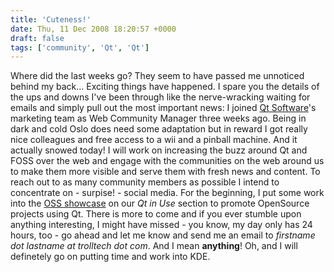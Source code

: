 ```yaml
---
title: 'Cuteness!'
date: Thu, 11 Dec 2008 18:20:57 +0000
draft: false
tags: ['community', 'Qt', 'Qt']
---
```


Where did the last weeks go? They seem to have passed me unnoticed behind my back... Exciting things have happened. I spare you the details of the ups and downs I've been through like the nerve-wracking waiting for emails and simply pull out the most important news: I joined [Qt Software](http://trolltech.com/)'s marketing team as Web Community Manager three weeks ago. Being in dark and cold Oslo does need some adaptation but in reward I got really nice colleagues and free access to a wii and a pinball machine. And it actually snowed today! I will work on increasing the buzz around Qt and FOSS over the web and engage with the communities on the web around us to make them more visible and serve them with fresh news and content. To reach out to as many community members as possible I intend to concentrate on - surpise! - social media. For the beginning, I put some work into the [OSS showcase](http://trolltech.com/qt-in-use#oss) on our _Qt in Use_ section to promote OpenSource projects using Qt. There is more to come and if you ever stumble upon anything interesting, I might have missed - you know, my day only has 24 hours, too - go ahead and let me know and send me an email to _firstname dot lastname at trolltech dot com_. And I mean **anything**! Oh, and I will definetely go on putting time and work into KDE.